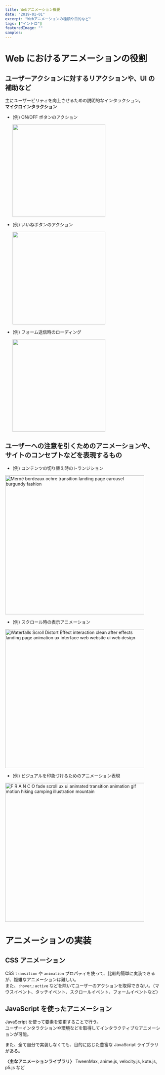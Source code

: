 ```yaml
---
title: Webアニメーション概要
date: "2019-01-01"
excerpt: "Webアニメーションの種類や目的など"
tags: ["イントロ"]
featuredImage: ""
samples:
---
```


# Web におけるアニメーションの役割

## ユーザーアクションに対するリアクションや、UI の補助など

主にユーザービリティを向上させるための説明的なインタラクション。  
**マイクロインタラクション**

- (例) ON/OFF ボタンのアクション

  [<img src="https://cdn.dribbble.com/users/108183/screenshots/5429846/switcher_xliv.gif" width="300px">
  ](https://dribbble.com/shots/5429846-Switcher-XLIV?utm_source=Clipboard_Shot&utm_campaign=Volorf&utm_content=Switcher%20XLIV&utm_medium=Social_Share)

* (例) いいねボタンのアクション

  [<img src="https://cdn.dribbble.com/users/75982/screenshots/2547034/twitter_like_button.gif" width="300px">
  ](https://dribbble.com/shots/2547034-Twitter-like-button-mashup?utm_source=Clipboard_Shot&utm_campaign=bwadds&utm_content=Twitter%20like%20button%20mashup&utm_medium=Social_Share)

- (例) フォーム送信時のローディング

  [<img src="https://cdn.dribbble.com/users/1341046/screenshots/6542025/untitled-2.gif" width="300px">
  ](https://dribbble.com/shots/6542025-Check-Loading-Animation?utm_source=Clipboard_Shot&utm_campaign=EdgarVehbiu&utm_content=Check%20Loading%20Animation&utm_medium=Social_Share)

## ユーザーへの注意を引くためのアニメーションや、 サイトのコンセプトなどを表現するもの

- (例) コンテンツの切り替え時のトランジション

[<img alt="Meroë bordeaux ochre transition landing page carousel burgundy fashion" src="https://cdn.dribbble.com/users/1846841/screenshots/4306748/meroe_.gif" width="450px">
](https://dribbble.com/shots/5429846-Switcher-XLIV?utm_source=Clipboard_Shot&utm_campaign=Volorf&utm_content=Switcher%20XLIV&utm_medium=Social_Share)

- (例) スクロール時の表示アニメーション

[<img alt="Waterfalls Scroll Distort Effect interaction clean after effects landing page animation ux interface web website ui web design" src="https://cdn.dribbble.com/users/688456/screenshots/5400855/ezgif.com-optimize__18_.gif" width="450px">
](https://dribbble.com/shots/5400855-Waterfalls-Scroll-Distort-Effect?utm_source=Clipboard_Shot&utm_campaign=nathanriley&utm_content=Waterfalls%20Scroll%20Distort%20Effect&utm_medium=Social_Share)

- (例) ビジュアルを印象づけるためのアニメーション表現

[<img alt="F R A N C O fade scroll ux ui animated transition animation gif motion hiking camping illustration mountain" src="https://cdn.dribbble.com/users/1846841/screenshots/4301291/f_r_a_n_c_o.gif" width="450px">](https://dribbble.com/shots/4301291-F-R-A-N-C-O?utm_source=Clipboard_Shot&utm_campaign=zakeklund&utm_content=F%20R%20A%20N%20C%20O&utm_medium=Social_Share)

# アニメーションの実装

## CSS アニメーション

CSS `transition` や `animation` プロパティを使って、比較的簡単に実装できるが、複雑なアニメーションは難しい。  
また、`:hover`,`:active` などを除いてユーザーのアクションを取得できない。（マウスイベント、タッチイベント、スクロールイベント、フォームイベントなど）

## JavaScript を使ったアニメーション

JavaScript を使って要素を変更することで行う。  
ユーザーインタラクションや環境などを取得してインタラクティブなアニメーションが可能。

また、全て自分で実装しなくても、目的に応じた豊富な JavaScript ライブラリがある。

**〈主なアニメーションライブラリ〉**
TweenMax,
anime.js,
velocity.js,
kute.js,
p5.js
など

<!-- _*本サイトでは JS の基礎からユーザーインタラクションの取得、アニメーションの*_ -->
